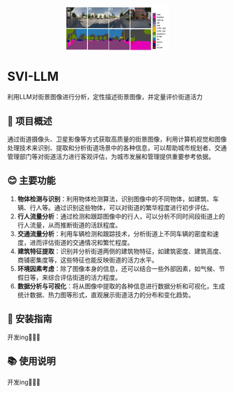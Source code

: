 <div align="center" >

<div style="width: 400px; overflow: hidden;">
  <img src="./pic1.png" style="width: 60%">
</div>

</div><div align="left">
<h1>SVI-LLM</h1>
</div>

利用LLM对街景图像进行分析，定性描述街景图像，并定量评价街道活力

## 📖 项目概述

通过街道摄像头、卫星影像等方式获取高质量的街景图像，利用计算机视觉和图像处理技术来识别、提取和分析街道场景中的各种信息，可以帮助城市规划者、交通管理部门等对街道活力进行客观评估，为城市发展和管理提供重要参考依据。

## 😊 主要功能

1. **物体检测与识别**：利用物体检测算法，识别图像中的不同物体，如建筑、车辆、行人等。通过识别这些物体，可以对街道的繁华程度进行初步评估。
2. **行人流量分析**：通过检测和跟踪图像中的行人，可以分析不同时间段街道上的行人流量，从而推断街道的活跃程度。
3. **交通流量分析**：利用车辆检测和跟踪技术，分析街道上不同车辆的密度和速度，进而评估街道的交通情况和繁忙程度。
4. **建筑特征提取**：识别并分析街道两侧的建筑物特征，如建筑密度、建筑高度、商铺密集度等，这些特征也能反映街道的活力水平。
5. **环境因素考虑**：除了图像本身的信息，还可以结合一些外部因素，如气候、节假日等，来综合评估街道的活力程度。
6. **数据分析与可视化**：将从图像中提取的各种信息进行数据分析和可视化，生成统计数据、热力图等形式，直观展示街道活力的分布和变化趋势。


## 💼 安装指南

开发ing🧑🏽‍💻

## 📚 使用说明

开发ing🧑🏽‍💻


